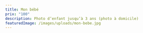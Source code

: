 ```yaml
---
title: Mon bébé
prix: "100"
description: Photo d’enfant jusqu’à 3 ans (photo à domicile)
featuredImage: /images/uploads/mon-bebe.jpg
---
```

